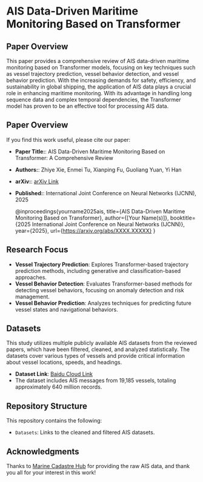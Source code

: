 # AIS Data-Driven Maritime Monitoring Based on Transformer

## Paper Overview
This paper provides a comprehensive review of AIS data-driven maritime monitoring based on Transformer models, focusing on key techniques such as vessel trajectory prediction, vessel behavior detection, and vessel behavior prediction. With the increasing demands for safety, efficiency, and sustainability in global shipping, the application of AIS data plays a crucial role in enhancing maritime monitoring. With its advantage in handling long sequence data and complex temporal dependencies, the Transformer model has proven to be an effective tool for processing AIS data.

## Paper Overview
If you find this work useful, please cite our paper:
- **Paper Title:**: AIS Data-Driven Maritime Monitoring Based on Transformer: A Comprehensive Review
- **Authors:**: Zhiye Xie, Enmei Tu, Xianping Fu, Guoliang Yuan, Yi Han
- **arXiv:**: [arXiv Link](https://arxiv.org/abs/2505.07374)
- **Published:**: International Joint Conference on Neural Networks (IJCNN), 2025

    @inproceedings{yourname2025ais,
    title={AIS Data-Driven Maritime Monitoring Based on Transformer},
    author={[Your Name(s)]},
    booktitle={2025 International Joint Conference on Neural Networks (IJCNN)},
    year={2025},
    url={https://arxiv.org/abs/XXXX.XXXXX}
    }

## Research Focus
- **Vessel Trajectory Prediction**: Explores Transformer-based trajectory prediction methods, including generative and classification-based approaches.
- **Vessel Behavior Detection**: Evaluates Transformer-based methods for detecting vessel behaviors, focusing on anomaly detection and risk management.
- **Vessel Behavior Prediction**: Analyzes techniques for predicting future vessel states and navigational behaviors.

## Datasets
This study utilizes multiple publicly available AIS datasets from the reviewed papers, which have been filtered, cleaned, and analyzed statistically. The datasets cover various types of vessels and provide critical information about vessel locations, speeds, and headings.

- **Dataset Link**: [Baidu Cloud Link](https://pan.baidu.com/s/1cg4_X5Vs7n_JNHoCBu9AvA?pwd=m2i2)
- The dataset includes AIS messages from 19,185 vessels, totaling approximately 640 million records.

## Repository Structure
This repository contains the following:
- `Datasets`: Links to the cleaned and filtered AIS datasets.

## Acknowledgments
Thanks to [Marine Cadastre Hub](https://marinecadastre.gov/) for providing the raw AIS data, and thank you all for your interest in this work!
